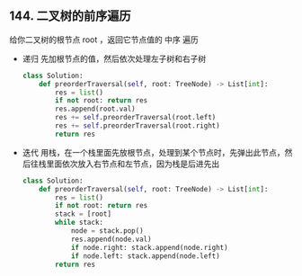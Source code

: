 ## 144. 二叉树的前序遍历 

给你二叉树的根节点 root ，返回它节点值的 中序 遍历

- 递归 先加根节点的值，然后依次处理左子树和右子树
    ```python
    class Solution:
        def preorderTraversal(self, root: TreeNode) -> List[int]:
            res = list()
            if not root: return res
            res.append(root.val)
            res += self.preorderTraversal(root.left)
            res += self.preorderTraversal(root.right)
            return res
    ```
- 迭代  用栈，在一个栈里面先放根节点，处理到某个节点时，先弹出此节点，然后往栈里面依次放入右节点和左节点，因为栈是后进先出
    ```python
    class Solution:
        def preorderTraversal(self, root: TreeNode) -> List[int]:
            res = list()
            if not root: return res
            stack = [root]
            while stack:
                node = stack.pop()
                res.append(node.val)
                if node.right: stack.append(node.right)
                if node.left: stack.append(node.left)
            return res
    ```
